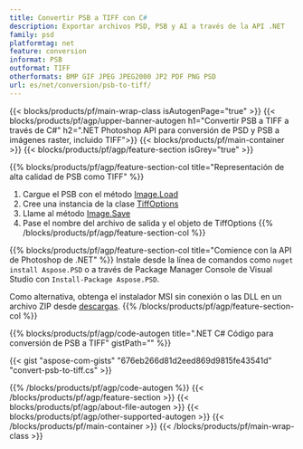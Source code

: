 ```yaml
---
title: Convertir PSB a TIFF con C#
description: Exportar archivos PSD, PSB y AI a través de la API .NET
family: psd
platformtag: net
feature: conversion
informat: PSB
outformat: TIFF
otherformats: BMP GIF JPEG JPEG2000 JP2 PDF PNG PSD
url: es/net/conversion/psb-to-tiff/
---
```


{{< blocks/products/pf/main-wrap-class isAutogenPage="true" >}}
{{< blocks/products/pf/agp/upper-banner-autogen h1="Convertir PSB a TIFF a través de C#" h2=".NET Photoshop API para conversión de PSD y PSB a imágenes raster, incluido TIFF">}}
{{< blocks/products/pf/main-container >}}
{{< blocks/products/pf/agp/feature-section isGrey="true" >}}

{{% blocks/products/pf/agp/feature-section-col title="Representación de alta calidad de PSB como TIFF" %}}
1. Cargue el PSB con el método [Image.Load](https://apireference.aspose.com/psd/net/aspose.psd/image/methods/load/index)
1. Cree una instancia de la clase [TiffOptions](https://apireference.aspose.com/psd/net/aspose.psd.imageoptions/tiffoptions)
1. Llame al método [Image.Save](https://apireference.aspose.com/psd/net/aspose.psd/image/methods/save/index)
1. Pase el nombre del archivo de salida y el objeto de TiffOptions
{{% /blocks/products/pf/agp/feature-section-col %}}

{{% blocks/products/pf/agp/feature-section-col title="Comience con la API de Photoshop de .NET" %}}
Instale desde la línea de comandos como ```nuget install Aspose.PSD``` o a través de Package Manager Console de Visual Studio con ```Install-Package Aspose.PSD```.

Como alternativa, obtenga el instalador MSI sin conexión o las DLL en un archivo ZIP desde [descargas](https://downloads.aspose.com/psd/net).
{{% /blocks/products/pf/agp/feature-section-col %}}

{{% blocks/products/pf/agp/code-autogen title=".NET C# Código para conversión de PSB a TIFF" gistPath="" %}}

{{< gist "aspose-com-gists" "676eb266d81d2eed869d9815fe43541d" "convert-psb-to-tiff.cs" >}}

{{% /blocks/products/pf/agp/code-autogen %}}
{{< /blocks/products/pf/agp/feature-section >}}
{{< blocks/products/pf/agp/about-file-autogen >}}
{{< blocks/products/pf/agp/other-supported-autogen >}}
{{< /blocks/products/pf/main-container >}}
{{< /blocks/products/pf/main-wrap-class >}}
